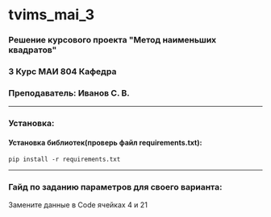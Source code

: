 # tvims_mai_3


### Решение курсового проекта "Метод наименьших квадратов"
### 3 Курс МАИ 804 Кафедра   
### Преподаватель: Иванов С. В.  
*** 
### Установка:
#### Установка библиотек(проверь файл requirements.txt): 
``` pip install -r requirements.txt ```
*** 
### Гайд по заданию параметров для своего варианта:
Замените данные в Code ячейках 4 и 21
